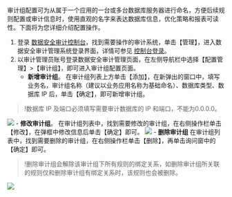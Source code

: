 审计组配置可为从属于一个应用的一台或多台数据库服务器进行命名，方便后续规则配置或审计信息时，使用直观的名字来表达数据库信息，优化策略和报表可读性。下面将为您详细介绍配置操作。
1. 登录 [数据安全审计控制台](https://console.cloud.tencent.com/cds/audit)，找到需要操作的审计系统，单击【管理】，进入数据安全审计管理系统登录界面，详情可参见 [控制台登录](https://cloud.tencent.com/document/product/856/17381)。
2. 以审计管理员账号登录数据安全审计管理页面，在左侧导航栏中选择【配置管理】>【审计组】，即可进入审计组配置页面。
	- **新增审计组**。
在审计组列表上方单击【添加】，在新弹出的窗口中，填写业务名，审计组名称（建议以业务应用名称为基础命名）、数据库类型、数据库 IP 后，单击【确定】，即可新增审计组。
>!数据库 IP 及端口必须填写需要审计数据库的 IP 和端口，不能为0.0.0.0。
>
![](https://main.qcloudimg.com/raw/04af8094c8dd6619e9fa8325ce12c10d.png)
	- **修改审计组**。
在审计组列表中，找到需要修改的审计组，在右侧操作栏单击【修改】，在弹框中修改信息后单击【确定】即可。
![](https://main.qcloudimg.com/raw/5e73cb51a4911de74cfb0272ae65b3fd.png)
	- **删除审计组**
在审计组列表中，找到需要删除的审计组，在右侧操作栏单击【删除】，再单击询问窗中的【确定】即可。
>!删除审计组会解除该审计组下所有规则的绑定关系，如删除审计组所关联的规则仅和删除审计组有绑定关系时，该规则也会被删除。
>
![](https://main.qcloudimg.com/raw/479e7612fdc1b8b29a5285d28355bbfa.png)
